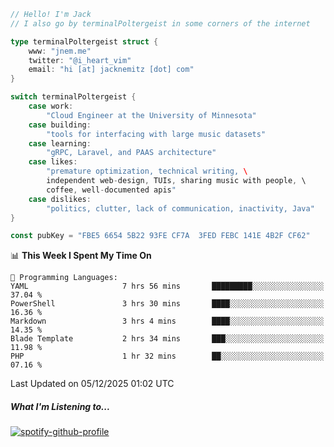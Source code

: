 ```go
// Hello! I'm Jack
// I also go by terminalPoltergeist in some corners of the internet

type terminalPoltergeist struct {
    www: "jnem.me"
    twitter: "@i_heart_vim"
    email: "hi [at] jacknemitz [dot] com"
}

switch terminalPoltergeist {
    case work:
        "Cloud Engineer at the University of Minnesota"
    case building:
        "tools for interfacing with large music datasets"
    case learning:
        "gRPC, Laravel, and PAAS architecture"
    case likes:
        "premature optimization, technical writing, \
        independent web-design, TUIs, sharing music with people, \
        coffee, well-documented apis"
    case dislikes:
        "politics, clutter, lack of communication, inactivity, Java"
}

const pubKey = "FBE5 6654 5B22 93FE CF7A  3FED FEBC 141E 4B2F CF62"
```

<!--START_SECTION:waka-->
📊 **This Week I Spent My Time On** 

```text
💬 Programming Languages: 
YAML                     7 hrs 56 mins       █████████░░░░░░░░░░░░░░░░   37.04 % 
PowerShell               3 hrs 30 mins       ████░░░░░░░░░░░░░░░░░░░░░   16.36 % 
Markdown                 3 hrs 4 mins        ████░░░░░░░░░░░░░░░░░░░░░   14.35 % 
Blade Template           2 hrs 34 mins       ███░░░░░░░░░░░░░░░░░░░░░░   11.98 % 
PHP                      1 hr 32 mins        ██░░░░░░░░░░░░░░░░░░░░░░░   07.16 % 
```


 Last Updated on 05/12/2025 01:02 UTC
<!--END_SECTION:waka-->

##### What I'm Listening to...

[![spotify-github-profile](https://jnem.me/listening-item?maxAge=2592000)](https://jnem.me/listening)
